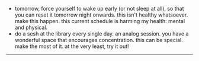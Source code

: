 - tomorrow, force yourself to wake up early (or not sleep at all), so that you can reset it tomorrow night onwards. this isn't healthy whatsoever. make this happen. this current schedule is harming my health: mental and physical.
- do a sesh at the library every single day. an analog session. you have a wonderful space that encourages concentration. this can be special. make the most of it. at the very least, try it out!

---

